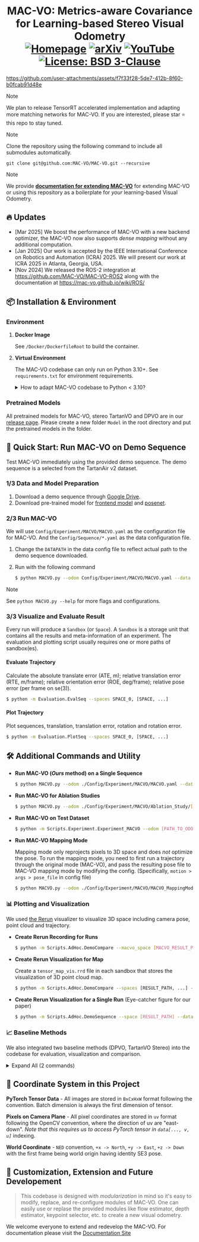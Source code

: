 # <div align="center">MAC-VO: Metrics-aware Covariance for Learning-based Stereo Visual Odometry<br/>[![Homepage](https://img.shields.io/badge/Homepage-4385f4?style=flat&logo=googlehome&logoColor=white)](https://mac-vo.github.io) [![arXiv](https://img.shields.io/badge/arXiv-b31b1b?style=flat&logo=arxiv&logoColor=white)](https://arxiv.org/abs/2409.09479v1) [![YouTube](https://img.shields.io/badge/YouTube-b31b1b?style=flat&logo=youtube&logoColor=white)](https://www.youtube.com/watch?v=O_HowJk-GDw) [![License: BSD 3-Clause](https://img.shields.io/badge/License-BSD%203--Clause-yellow.svg)](./LICENSE)</div>


https://github.com/user-attachments/assets/f7f33f28-5de7-412b-8f60-b0fcab91d48e


> [!NOTE]  
> We plan to release TensorRT accelerated implementation and adapting more matching networks for MAC-VO. If you are interested, please star ⭐ this repo to stay tuned.

> [!NOTE]  
> Clone the repository using the following command to include all submodules automatically.
> 
> `git clone git@github.com:MAC-VO/MAC-VO.git --recursive`
> 

> [!NOTE]
>
> We provide **[documentation for extending MAC-VO](https://mac-vo.github.io/wiki/)** for extending MAC-VO or using this repository as a boilerplate for *your* learning-based Visual Odometry.
>

## 🔥 Updates

* [Mar 2025] We boost the performance of MAC-VO with a new backend optimizer, the MAC-VO now also supports *dense mapping* without any additional computation.
* [Jan 2025] Our work is accepted by the IEEE International Conference on Robotics and Automation (ICRA) 2025. We will present our work at ICRA 2025 in Atlanta, Georgia, USA.
* [Nov 2024] We released the ROS-2 integration at https://github.com/MAC-VO/MAC-VO-ROS2 along with the documentation at https://mac-vo.github.io/wiki/ROS/

## 📦 Installation & Environment

### Environment

1. **Docker Image**

    See `/Docker/DockerfileRoot` to build the container.

2. **Virtual Environment**

    The MAC-VO codebase can only run on Python 3.10+. See `requirements.txt` for environment requirements.

    <details>
      <summary>How to adapt MAC-VO codebase to Python &lt; 3.10?</summary>
      
      The Python version requirement we required is mostly due to the [`match`](https://peps.python.org/pep-0634/) syntax used and the [type annotations](https://peps.python.org/pep-0604/).

      The `match` syntax can be easily replaced with `if ... elif ... else` while the type annotations can be simply removed as it does not interfere runtime behavior.
    </details>

### Pretrained Models

All pretrained models for MAC-VO, stereo TartanVO and DPVO are in our [release page](https://github.com/MAC-VO/MAC-VO/releases/tag/model). Please create a new folder `Model` in the root directory and put the pretrained models in the folder.

## 🚀 Quick Start: Run MAC-VO on Demo Sequence

Test MAC-VO immediately using the provided demo sequence. The demo sequence is a selected from the TartanAir v2 dataset.

### 1/3 Data and Model Preparation

1. Download a demo sequence through [Google Drive](https://drive.google.com/file/d/1kCTNMW2EnV42eH8g2STJHcVWEbVKbh_r/view?usp=sharing).
2. Download pre-trained model for [frontend model](https://github.com/MAC-VO/MAC-VO/releases/download/Weight-Release/MACVO_FrontendCov.pth) and [posenet](https://github.com/MAC-VO/MAC-VO/releases/download/model/MACVO_posenet.pkl).

### 2/3 Run MAC-VO

We will use `Config/Experiment/MACVO/MACVO.yaml` as the configuration file for MAC-VO. And the `Config/Sequence/*.yaml` as the data configuration file.

1. Change the `DATAPATH` in the data config file to reflect actual path to the demo sequence downloaded.
2. Run with the following command

    ```bash
    $ python MACVO.py --odom Config/Experiment/MACVO/MACVO.yaml --data [PATH_TO_DATA_CONFIG]
    ```

> [!NOTE]
>
> See `python MACVO.py --help` for more flags and configurations.



### 3/3 Visualize and Evaluate Result

Every run will produce a `Sandbox` (or `Space`). A `Sandbox` is a storage unit that contains all the results and meta-information of an experiment. The evaluation and plotting script usually requires one or more paths of sandbox(es).

#### **Evaluate Trajectory**

  Calculate the absolute translate error (ATE, m); relative translation error (RTE, m/frame); relative orientation error (ROE, deg/frame); relative pose error (per frame on se(3)).

  ```bash
  $ python -m Evaluation.EvalSeq --spaces SPACE_0, [SPACE, ...]
  ```

#### **Plot Trajectory**

  Plot sequences, translation, translation error, rotation and rotation error.

  ```bash
  $ python -m Evaluation.PlotSeq --spaces SPACE_0, [SPACE, ...]
  ```

## 🛠️ Additional Commands and Utility

* **Run MAC-VO (*Ours* method) on a Single Sequence**
    ```bash
    $ python MACVO.py --odom ./Config/Experiment/MACVO/MACVO.yaml --data ./Config/Sequence/TartanAir_abandonfac_001.yaml
    ```

* **Run MAC-VO for Ablation Studies**
    ```bash
    $ python MACVO.py --odom ./Config/Experiment/MACVO/Ablation_Study/[CHOOSE_ONE_CFG].yaml --data ./Config/Sequence/TartanAir_abandonfac_001.yaml --useRR
    ```

* **Run MAC-VO on Test Dataset**

  ```bash
  $ python -m Scripts.Experiment.Experiment_MACVO --odom [PATH_TO_ODOM_CONFIG]
  ```

* **Run MAC-VO Mapping Mode**

  Mapping mode only reprojects pixels to 3D space and does *not* optimize the pose. To run the mapping mode, you need to first run a trajectory through the original mode (MAC-VO), 
  and pass the resulting pose file to MAC-VO mapping mode by modifying the config. (Specifically, `motion > args > pose_file` in config file)

  ```bash
  $ python MACVO.py --odom ./Config/Experiment/MACVO/MACVO_MappingMode.yaml --data ./Config/Sequence/TartanAir_abandonfac_001.yaml
  ```

### 📊 Plotting and Visualization

We used [the Rerun](https://rerun.io) visualizer to visualize 3D space including camera pose, point cloud and trajectory.

* **Create Rerun Recording for Runs**

  ```bash
  $ python -m Scripts.AdHoc.DemoCompare --macvo_space [MACVO_RESULT_PATH] --other_spaces [RESULT_PATH, ...] --other_types [{DROID-SLAM, DPVO, TartanVO}, ...]
  ```

* **Create Rerun Visualization for Map**

  Create a `tensor_map_vis.rrd` file in each sandbox that stores the visualization of 3D point cloud map.

  ```bash
  $ python -m Scripts.AdHoc.DemoCompare --spaces [RESULT_PATH, ...] --recursive?
  ```

* **Create Rerun Visualization for a Single Run** (Eye-catcher figure for our paper)

  ```bash
  $ python -m Scripts.AdHoc.DemoSequence --space [RESULT_PATH] --data [DATA_CONFIG_PATH]
  ```

### 📈 Baseline Methods

We also integrated two baseline methods (DPVO, TartanVO Stereo) into the codebase for evaluation, visualization and comparison.

<details>
<summary>
Expand All (2 commands)
</summary>

* **Run DPVO on Test Dataset**

  ```bash
  $ python -m Scripts.Experiment.Experiment_DPVO --odom ./Config/Experiment/Baseline/DPVO/DPVO.yaml
  ```

* **Run TartanVO (Stereo) on Test Dataset**

  ```bash
  $ python -m Scripts.Experiment.Experiment_TartanVO --odom ./Config/Experiment/Baseline/TartanVO/TartanVOStereo.yaml
  ```

</details>


## 📐 Coordinate System in this Project

**PyTorch Tensor Data** - All images are stored in `BxCxHxW` format following the convention. Batch dimension is always the first dimension of tensor.

**Pixels on Camera Plane** - All pixel coordinates are stored in `uv` format following the OpenCV convention, where the direction of uv are "east-down". *Note that this requires us to access PyTorch tensor in `data[..., v, u]`* indexing.

**World Coordinate** - `NED` convention, `+x -> North`, `+y -> East`, `+z -> Down` with the first frame being world origin having identity SE3 pose.


## 🤗 Customization, Extension and Future Developement

> This codebase is designed with *modularization* in mind so it's easy to modify, replace, and re-configure modules of MAC-VO. One can easily use or replase the provided modules like flow estimator, depth estimator, keypoint selector, etc. to create a new visual odometry.

We welcome everyone to extend and redevelop the MAC-VO. For documentation please visit the [Documentation Site](https://mac-vo.github.io/wiki/)
